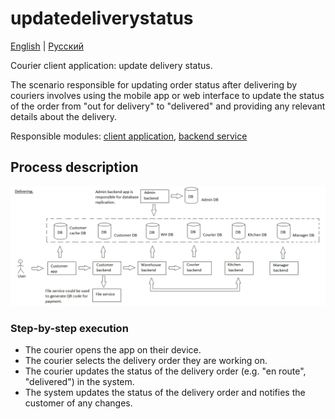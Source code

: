# updatedeliverystatus

[English](updatedeliverystatus.md) | [Русский](updatedeliverystatus.ru.md)

Courier client application: update delivery status.

The scenario responsible for updating order status after delivering by couriers involves using the mobile app or web interface to update the status of the order from "out for delivery" to "delivered" and providing any relevant details about the delivery.

Responsible modules: [client application](../../frontend/courierclient.md), [backend service](../../backend/courierbackend.md)

## Process description

![placing_order_overall](../../img/placing_order_overall.png)

### Step-by-step execution

- The courier opens the app on their device.
- The courier selects the delivery order they are working on.
- The courier updates the status of the delivery order (e.g. "en route", "delivered") in the system.
- The system updates the status of the delivery order and notifies the customer of any changes.
